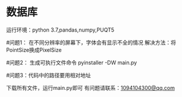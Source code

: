 # 数据库
运行环境：python 3.7,pandas,numpy,PUQT5

#问题1：
在不同分辨率的屏幕下，字体会有显示不全的情况
解决方法：将PointSize换成PixelSize

#问题2：
生成可执行文件命令
pyinstaller -DW main.py

#问题3：代码中的路径要用相对地址

下载所有文件，运行main.py即可
有问题请联系：1094104300@qq.com
